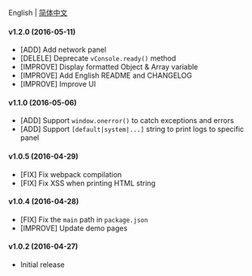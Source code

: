 English | [简体中文](./CHANGELOG_CN.md)


#### v1.2.0 (2016-05-11)

- [ADD] Add network panel
- [DELELE] Deprecate `vConsole.ready()` method
- [IMPROVE] Display formatted Object & Array variable
- [IMPROVE] Add English README and CHANGELOG
- [IMPROVE] Improve UI


#### v1.1.0 (2016-05-06)

- [ADD] Support `window.onerror()` to catch exceptions and errors
- [ADD] Support `[default|system|...]` string to print logs to specific panel


#### v1.0.5 (2016-04-29)

- [FIX] Fix webpack compilation
- [FIX] Fix XSS when printing HTML string


#### v1.0.4 (2016-04-28)

- [FIX] Fix the `main` path in `package.json`
- [IMPROVE] Update demo pages


#### v1.0.2 (2016-04-27)

- Initial release